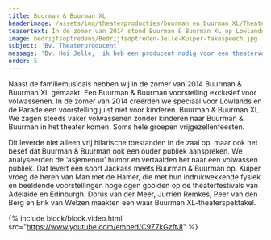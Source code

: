 ```yaml
---
title: Buurman & Buurman XL
headerimage: /assets/img/theaterproducties/buurman_en_buurman_XL/Theaterproducties-buurmanbuurmanXL-Jelle-Kuiper-hangen.jpg
teasertext: In de zomer van 2014 stond Buurman & Buurman XL op Lowlands en de Parade.
image: bedrijfsoptredens/Bedrijfsoptreden-Jelle-Kuiper-fakespeech.jpg
subject: 'Bv. Theaterproducent'
message: 'Bv. Hoi Jelle,  ik heb een producent nodig voor een theatervoorstelling die ik op aan het zetten ben. Wil je een keertje koffie drinken? Groetjes, Charlotte'
order: 5
---
```


Naast de familiemusicals hebben wij in de zomer van 2014 Buurman & Buurman XL gemaakt. ​Een Buurman & Buurman voorstelling exclusief voor volwassenen. In de zomer van 2014 creërden we speciaal voor Lowlands en de Parade een voorstelling juist niet voor kinderen. Buurman & Buurman XL. We zagen steeds vaker volwassenen zonder kinderen naar Buurman & Buurman in het theater komen. Soms hele groepen vrijgezellenfeesten.

Dit leverde niet alleen vrij hilarische toestanden in de zaal op, maar ook het besef dat Buurman & Buurman ook een ouder publiek aanspreken. We analyseerden de ‘asjemenou’ humor en vertaalden het naar een volwassen publiek. Dat levert een soort Jackass meets Buurman & Buurman op. Kuiper vroeg de heren van Man met de Hamer, die met hun indrukwekkende fysiek en beeldende voorstellingen  hoge ogen gooiden op de theaterfestivals van Adelaide en Edinburgh. Dorus van der Meer, Jurriën Remkes, Peer van den Berg en Erik van Welzen maakten een waar Buurman XL-theaterspektakel.

{% include block/block.video.html src="https://www.youtube.com/embed/C9Z7kGzftJI" %}